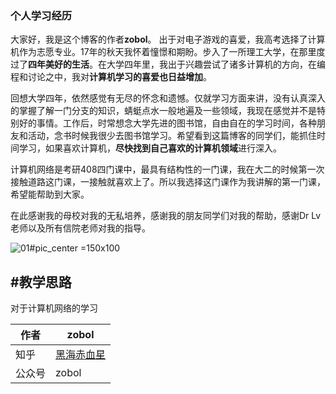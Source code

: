 ### 个人学习经历
大家好，我是这个博客的作者**zobol**。
出于对电子游戏的喜爱，我高考选择了计算机作为志愿专业。17年的秋天我怀着憧憬和期盼。步入了一所理工大学，在那里度过了**四年美好的生活**。在大学四年里，我出于兴趣尝试了诸多计算机的方向，在编程和讨论之中，我对**计算机学习的喜爱也日益增加**。
 
回想大学四年，依然感觉有无尽的怀念和遗憾。仅就学习方面来讲，没有认真深入的掌握了解一门分支的知识，蜻蜓点水一般地遍及一些领域，我现在感觉并不是特别好的事情。工作后，时常想念大学先进的图书馆，自由自在的学习时间，各种朋友和活动，念书时候我很少去图书馆学习。希望看到这篇博客的同学们，能抓住时间学习，如果喜欢计算机，**尽快找到自己喜欢的计算机领域**进行深入。
 
计算机网络是考研408四门课中，最具有结构性的一门课，我在大二的时候第一次接触道路这门课，一接触就喜欢上了。所以我选择这门课作为我讲解的第一门课，希望能帮助到大家。

在此感谢我的母校对我的无私培养，感谢我的朋友同学们对我的帮助，感谢Dr Lv老师以及所有信院老师对我的指导。

![01](https://zobolblog.github.io/LearnComputerNetwork/Photo/01.jpg)#pic_center =150x100

## #教学思路
对于计算机网络的学习



|作者|zobol|
|---|---
|知乎|[黑海赤血星](https://www.zhihu.com/people/zobol)
|公众号|zobol